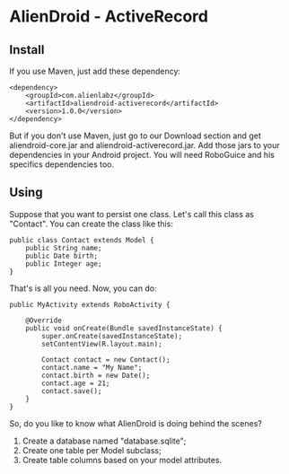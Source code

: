 AlienDroid - ActiveRecord
=========================

Install
----------
If you use Maven, just add these dependency:

	<dependency>
		<groupId>com.alienlabz</groupId>
		<artifactId>aliendroid-activerecord</artifactId>
		<version>1.0.0</version>
	</dependency>

But if you don't use Maven, just go to our Download section and get aliendroid-core.jar and aliendroid-activerecord.jar. Add those jars to your dependencies in your Android project. You will need RoboGuice and his specifics dependencies too.

Using
------
Suppose that you want to persist one class. Let's call this class as "Contact". You can create the class like this:

	public class Contact extends Model {
		public String name;
		public Date birth;
		public Integer age;
	}
	
That's is all you need. Now, you can do:

	public MyActivity extends RoboActivity {
	
		@Override
		public void onCreate(Bundle savedInstanceState) {
			super.onCreate(savedInstanceState);
			setContentView(R.layout.main);
			
			Contact contact = new Contact();
			contact.name = "My Name";
			contact.birth = new Date();
			contact.age = 21;
			contact.save();
		}
	}

So, do you like to know what AlienDroid is doing behind the scenes?
1. Create a database named "database.sqlite";
2. Create one table per Model subclass;
3. Create table columns based on your model attributes.